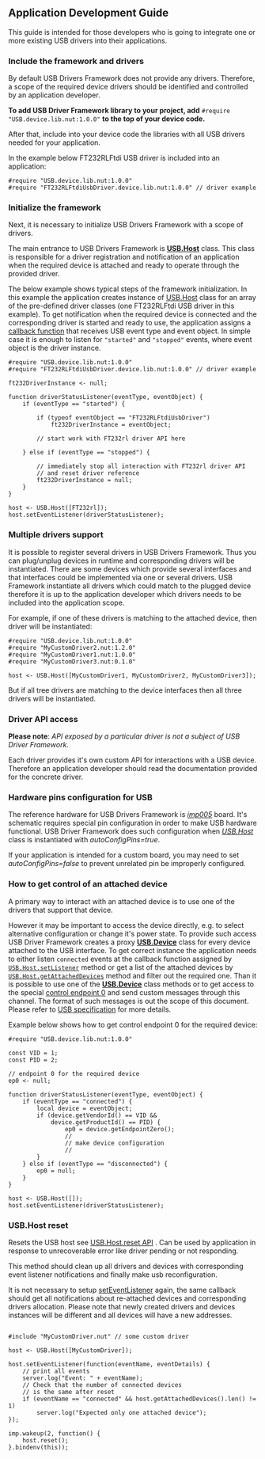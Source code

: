 ## Application Development Guide

This guide is intended for those developers who is going to integrate one or more existing USB drivers into their applications.

### Include the framework and drivers

By default USB Drivers Framework does not provide any drivers. Therefore, a scope of the required device drivers should be identified and controlled by an application developer.

**To add USB Driver Framework library to your project, add** `#require "USB.device.lib.nut:1.0.0"` **to the top of your device code.**

After that, include into your device code the libraries with all USB drivers needed for your application.

In the example below FT232RLFtdi USB driver is included into an application:

```squirrel
#require "USB.device.lib.nut:1.0.0"
#require "FT232RLFtdiUsbDriver.device.lib.nut:1.0.0" // driver example
```

### Initialize the framework

Next, it is necessary to initialize USB Drivers Framework with a scope of drivers.

The main entrance to USB Drivers Framework is **[USB.Host](DriverDevelopmentGuide.md#usbhost-class)** class. This class is responsible for a driver registration and notification of an application when the required device is attached and ready to operate through the provided driver.

The below example shows typical steps of the framework initialization. In this example the application creates instance of [USB.Host](DriverDevelopmentGuide.md#usbhost-class) class for an array of the pre-defined driver classes (one FT232RLFtdi USB driver in this example). To get notification when the required device is connected and the corresponding driver is started and ready to use, the application assigns a [callback function](DriverDevelopmentGuide.md#callbackeventtype-eventobject) that receives USB event type and event object. In simple case it is enough to listen for `"started"` and `"stopped"` events, where event object is the driver instance.

```
#require "USB.device.lib.nut:1.0.0"
#require "FT232RLFtdiUsbDriver.device.lib.nut:1.0.0" // driver example

ft232DriverInstance <- null;

function driverStatusListener(eventType, eventObject) {
    if (eventType == "started") {

        if (typeof eventObject == "FT232RLFtdiUsbDriver")
            ft232DriverInstance = eventObject;

        // start work with FT232rl driver API here

    } else if (eventType == "stopped") {

        // immediately stop all interaction with FT232rl driver API
        // and reset driver reference
        ft232DriverInstance = null;
    }
}

host <- USB.Host([FT232rl]);
host.setEventListener(driverStatusListener);
```

### Multiple drivers support

It is possible to register several drivers in USB Drivers Framework. Thus you can plug/unplug devices in runtime and corresponding drivers will be instantiated. There are some devices which provide several interfaces and that interfaces could be implemented via one or several drivers.
USB Framework instantiate all drivers which could match to the plugged device therefore it is up to the application developer which drivers needs to be included into the application scope.

For example, if one of these drivers is matching to the attached device, then driver will be instantiated:

```
#require "USB.device.lib.nut:1.0.0"
#require "MyCustomDriver2.nut:1.2.0"
#require "MyCustomDriver1.nut:1.0.0"
#require "MyCustomDriver3.nut:0.1.0"

host <- USB.Host([MyCustomDriver1, MyCustomDriver2, MyCustomDriver3]);
```
But if all tree drivers are matching to the device interfaces then all three drivers will be instantiated.

### Driver API access

**Please note**: *API exposed by a particular driver is not a subject of USB Driver Framework.*

Each driver provides it's own custom API for interactions with a USB device. Therefore an application developer should read the documentation provided for the concrete driver.

### Hardware pins configuration for USB

The reference hardware for USB Drivers Framework is *[imp005](https://electricimp.com/docs/hardware/imp/imp005_hardware_guide/)* board. It's schematic requires special pin configuration in order to make USB hardware functional. USB Driver Framework does such configuration when *[USB.Host](DriverDevelopmentGuide.md#usbhostusb-drivers--autoconfigpins)* class is instantiated with *autoConfigPins=true*.

If your application is intended for a custom board, you may need to set *autoConfigPins=false* to prevent unrelated pin be improperly configured.

### How to get control of an attached device

A primary way to interact with an attached device is to use one of the drivers that support that device.

However it may be important to access the device directly, e.g. to select alternative configuration or change it's power state. To provide such access USB Driver Framework creates a proxy **[USB.Device](DriverDevelopmentGuide.md#usbdevice-class)** class for every device attached to the USB interface. To get correct instance the application needs to either listen `connected` events at the callback function assigned by [`USB.Host.setListener`](DriverDevelopmentGuide.md#seteventlistenercallback) method or get a list of the attached devices by [`USB.Host.getAttachedDevices`](DriverDevelopmentGuide.md#getattacheddevices) method and filter out the required one. Than it is possible to use one of the **[USB.Device](DriverDevelopmentGuide.md#usbdevice-class)** class methods or to get access to the special [control endpoint 0](DriverDevelopmentGuide.md#usbcontrolendpoint-class) and send custom messages through this channel. The format of such messages is out the scope of this document. Please refer to [USB specification](http://www.usb.org/) for more details.

Example below shows how to get control endpoint 0 for the required device:

```
#require "USB.device.lib.nut:1.0.0"

const VID = 1;
const PID = 2;

// endpoint 0 for the required device
ep0 <- null;

function driverStatusListener(eventType, eventObject) {
    if (eventType == "connected") {
        local device = eventObject;
        if (device.getVendorId() == VID &&
            device.getProductId() == PID) {
                ep0 = device.getEndpointZero();
                //
                // make device configuration
                //
        }
    } else if (eventType == "disconnected") {
        ep0 = null;
    }
}

host <- USB.Host([]);
host.setEventListener(driverStatusListener);
```

### USB.Host reset

Resets the USB host see [USB.Host.reset API](DriverDevelopmentGuide.md#reset) . Can be used by application in response to unrecoverable error like driver pending or not responding.

This method should clean up all drivers and devices with corresponding event listener notifications and finally make usb reconfiguration.

It is not necessary to setup [setEventListener](DriverDevelopmentGuide.md#setEventListener) again, the same callback should get all notifications about re-attached devices and corresponding drivers allocation. Please note that newly created drivers and devices instances will be different and all devices will have a new addresses.

```squirrel

#include "MyCustomDriver.nut" // some custom driver

host <- USB.Host([MyCustomDriver]);

host.setEventListener(function(eventName, eventDetails) {
    // print all events
    server.log("Event: " + eventName);
    // Check that the number of connected devices
    // is the same after reset
    if (eventName == "connected" && host.getAttachedDevices().len() != 1)
        server.log("Expected only one attached device");
});

imp.wakeup(2, function() {
    host.reset();
}.bindenv(this));

```
